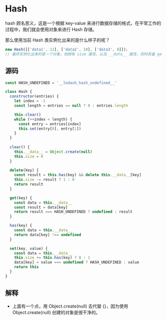 # Hash

hash 顾名思义，这是一个根据 key-value 来进行数据存储的格式，在平常工作的过程中，我们就会使用对象来进行 Hash 存储。

那么使用当前 Hash 类实例化出来的是什么样子的呢？

```js
new Hash([['data1', 12], ['data2', 10], ['data3', 8]]);
// 最终实例化出来的是一个对象，他拥有 size 属性，以及 __data__ 属性，同时具备 get、set、has、delete、clear 方法
```

## 源码

```js
const HASH_UNDEFINED = '__lodash_hash_undefined__'

class Hash {
  constructor(entries) {
    let index = -1
    const length = entries == null ? 0 : entries.length

    this.clear()
    while (++index < length) {
      const entry = entries[index]
      this.set(entry[0], entry[1])
    }
  }
    
  clear() {
    this.__data__ = Object.create(null)
    this.size = 0
  }
    
  delete(key) {
    const result = this.has(key) && delete this.__data__[key]
    this.size -= result ? 1 : 0
    return result
  }

  get(key) {
    const data = this.__data__
    const result = data[key]
    return result === HASH_UNDEFINED ? undefined : result
  }

  has(key) {
    const data = this.__data__
    return data[key] !== undefined
  }

  set(key, value) {
    const data = this.__data__
    this.size += this.has(key) ? 0 : 1
    data[key] = value === undefined ? HASH_UNDEFINED : value
    return this
  }
}
```

## 解释

- 上面有一个点，用 Object.create(null) 去代替 {}，因为使用 Object.create(null) 创建的对象是很干净的。